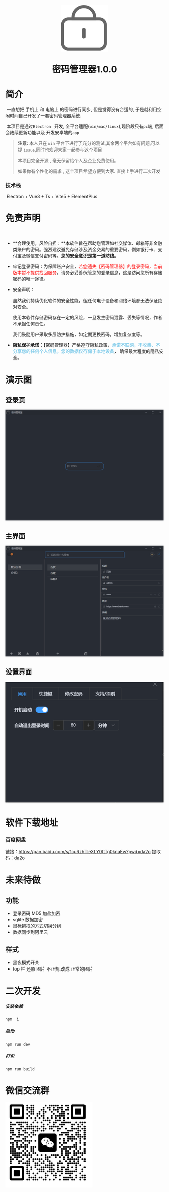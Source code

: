 



<p align="center">
	<img alt="logo" src="./README.assets/icon.png" style="width:150px">
</p>



<h1 align="center" style="margin: 30px 0 30px; font-weight: bold;">密码管理器1.0.0</h1>

# 简介

​	一直想把 手机上 和 电脑上 的密码进行同步, 但是觉得没有合适的, 于是就利用空闲时间自己开发了一套密码管理器系统.



​	本项目是通过`Electron ` 开发, 全平台适配(`win/mac/linux`),现阶段只有`pc`端, 后面会陆续更新功能以及 开发安卓端的`app`

> **注意:** 本人只在 `win` 平台下进行了充分的测试,其余两个平台如有问题,可以提 `issue`,同时也欢迎大家一起参与这个项目
>
> 本项目完全开源 , 毫无保留给个人及企业免费使用。
>
> 如果你有个性化的需求 ,  这个项目希望方便到大家. 直接上手进行二次开发

### 技术栈

​	Electron + Vue3 + Ts +  Vite5 + ElementPlus



# 免责声明

​	

- **合理使用，风险自担：**本软件旨在帮助您管理如社交媒体、邮箱等非金融类账户的密码。强烈建议避免存储涉及资金交易的重要密码，例如银行卡、支付宝及微信支付密码等。**您的安全意识是第一道防线。**
- 牢记登录密码：为保障账户安全，<font color='red'>若您遗失【密码管理器】的登录密码，当前版本暂不提供找回服务</font>。请务必妥善保管您的登录信息，这是访问您所有存储密码的唯一途径。
- 安全声明：

  ​	虽然我们持续优化软件的安全性能，但任何电子设备和网络环境都无法保证绝对安全。

  ​	使用本软件存储密码存在一定的风险，一旦发生密码泄露、丢失等情况，作者不承担任何责任。

  ​	我们鼓励用户采取多层防护措施，如定期更换密码，增加复杂度等。
- **隐私保护承诺：**【密码管理器】严格遵守隐私政策，**<font color='skyblue'>承诺不联网，不收集、不分享您的任何个人信息。您的数据仅存储于本地设备</font>，** 确保最大程度的隐私安全。



# 演示图

##  登录页

![image-20240705093629228](./README.assets/image-20240705093629228.png)



## 主界面

![image-20240705093622522](./README.assets/image-20240705093622522.png)



## 设置界面

![image-20240704164816680](./README.assets/image-20240704164816680.png)

# 软件下载地址

### 百度网盘

链接：https://pan.baidu.com/s/1cuRzhTleXLY0ttTg0knaEw?pwd=da2o
提取码：da2o

# 未来待做

## 功能

-  登录密码 MD5 加盐加密
- sqlite 数据加密 
- 鼠标拖拽的方式切换分组
- 数据同步到阿里云

## 样式

- 黑夜模式开关
- top 栏 还原 图片 不正规,改成 正常的图片



# 二次开发



##### 安装依赖

```
npm  i
```

##### 启动

```
npm run dev
```

##### 打包

```
npm run build
```





# 微信交流群

<img src="./README.assets/image-20240704170636650.png" alt="image-20240704170636650" style="zoom:50%;" />